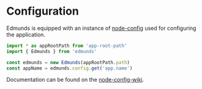 # Configuration

Edmunds is equipped with an instance of
[node-config](https://github.com/lorenwest/node-config) used for
configuring the application.

```typescript
import * as appRootPath from 'app-root-path'
import { Edmunds } from 'edmunds'

const edmunds = new Edmunds(appRootPath.path)
const appName = edmunds.config.get('app.name')
```

Documentation can be found on the
[node-config-wiki](https://github.com/lorenwest/node-config/wiki).
